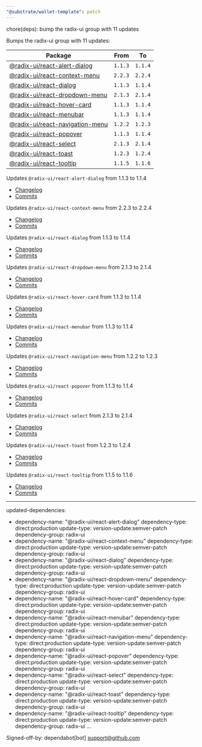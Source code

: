 ```yaml
---
"@substrate/wallet-template": patch
---
```


chore(deps): bump the radix-ui group with 11 updates

Bumps the radix-ui group with 11 updates:

| Package | From | To |
| --- | --- | --- |
| [@radix-ui/react-alert-dialog](https://github.com/radix-ui/primitives) | `1.1.3` | `1.1.4` |
| [@radix-ui/react-context-menu](https://github.com/radix-ui/primitives) | `2.2.3` | `2.2.4` |
| [@radix-ui/react-dialog](https://github.com/radix-ui/primitives) | `1.1.3` | `1.1.4` |
| [@radix-ui/react-dropdown-menu](https://github.com/radix-ui/primitives) | `2.1.3` | `2.1.4` |
| [@radix-ui/react-hover-card](https://github.com/radix-ui/primitives) | `1.1.3` | `1.1.4` |
| [@radix-ui/react-menubar](https://github.com/radix-ui/primitives) | `1.1.3` | `1.1.4` |
| [@radix-ui/react-navigation-menu](https://github.com/radix-ui/primitives) | `1.2.2` | `1.2.3` |
| [@radix-ui/react-popover](https://github.com/radix-ui/primitives) | `1.1.3` | `1.1.4` |
| [@radix-ui/react-select](https://github.com/radix-ui/primitives) | `2.1.3` | `2.1.4` |
| [@radix-ui/react-toast](https://github.com/radix-ui/primitives) | `1.2.3` | `1.2.4` |
| [@radix-ui/react-tooltip](https://github.com/radix-ui/primitives) | `1.1.5` | `1.1.6` |


Updates `@radix-ui/react-alert-dialog` from 1.1.3 to 1.1.4
- [Changelog](https://github.com/radix-ui/primitives/blob/main/release-process.md)
- [Commits](https://github.com/radix-ui/primitives/commits)

Updates `@radix-ui/react-context-menu` from 2.2.3 to 2.2.4
- [Changelog](https://github.com/radix-ui/primitives/blob/main/release-process.md)
- [Commits](https://github.com/radix-ui/primitives/commits)

Updates `@radix-ui/react-dialog` from 1.1.3 to 1.1.4
- [Changelog](https://github.com/radix-ui/primitives/blob/main/release-process.md)
- [Commits](https://github.com/radix-ui/primitives/commits)

Updates `@radix-ui/react-dropdown-menu` from 2.1.3 to 2.1.4
- [Changelog](https://github.com/radix-ui/primitives/blob/main/release-process.md)
- [Commits](https://github.com/radix-ui/primitives/commits)

Updates `@radix-ui/react-hover-card` from 1.1.3 to 1.1.4
- [Changelog](https://github.com/radix-ui/primitives/blob/main/release-process.md)
- [Commits](https://github.com/radix-ui/primitives/commits)

Updates `@radix-ui/react-menubar` from 1.1.3 to 1.1.4
- [Changelog](https://github.com/radix-ui/primitives/blob/main/release-process.md)
- [Commits](https://github.com/radix-ui/primitives/commits)

Updates `@radix-ui/react-navigation-menu` from 1.2.2 to 1.2.3
- [Changelog](https://github.com/radix-ui/primitives/blob/main/release-process.md)
- [Commits](https://github.com/radix-ui/primitives/commits)

Updates `@radix-ui/react-popover` from 1.1.3 to 1.1.4
- [Changelog](https://github.com/radix-ui/primitives/blob/main/release-process.md)
- [Commits](https://github.com/radix-ui/primitives/commits)

Updates `@radix-ui/react-select` from 2.1.3 to 2.1.4
- [Changelog](https://github.com/radix-ui/primitives/blob/main/release-process.md)
- [Commits](https://github.com/radix-ui/primitives/commits)

Updates `@radix-ui/react-toast` from 1.2.3 to 1.2.4
- [Changelog](https://github.com/radix-ui/primitives/blob/main/release-process.md)
- [Commits](https://github.com/radix-ui/primitives/commits)

Updates `@radix-ui/react-tooltip` from 1.1.5 to 1.1.6
- [Changelog](https://github.com/radix-ui/primitives/blob/main/release-process.md)
- [Commits](https://github.com/radix-ui/primitives/commits)

---
updated-dependencies:
- dependency-name: "@radix-ui/react-alert-dialog"
  dependency-type: direct:production
  update-type: version-update:semver-patch
  dependency-group: radix-ui
- dependency-name: "@radix-ui/react-context-menu"
  dependency-type: direct:production
  update-type: version-update:semver-patch
  dependency-group: radix-ui
- dependency-name: "@radix-ui/react-dialog"
  dependency-type: direct:production
  update-type: version-update:semver-patch
  dependency-group: radix-ui
- dependency-name: "@radix-ui/react-dropdown-menu"
  dependency-type: direct:production
  update-type: version-update:semver-patch
  dependency-group: radix-ui
- dependency-name: "@radix-ui/react-hover-card"
  dependency-type: direct:production
  update-type: version-update:semver-patch
  dependency-group: radix-ui
- dependency-name: "@radix-ui/react-menubar"
  dependency-type: direct:production
  update-type: version-update:semver-patch
  dependency-group: radix-ui
- dependency-name: "@radix-ui/react-navigation-menu"
  dependency-type: direct:production
  update-type: version-update:semver-patch
  dependency-group: radix-ui
- dependency-name: "@radix-ui/react-popover"
  dependency-type: direct:production
  update-type: version-update:semver-patch
  dependency-group: radix-ui
- dependency-name: "@radix-ui/react-select"
  dependency-type: direct:production
  update-type: version-update:semver-patch
  dependency-group: radix-ui
- dependency-name: "@radix-ui/react-toast"
  dependency-type: direct:production
  update-type: version-update:semver-patch
  dependency-group: radix-ui
- dependency-name: "@radix-ui/react-tooltip"
  dependency-type: direct:production
  update-type: version-update:semver-patch
  dependency-group: radix-ui
...

Signed-off-by: dependabot[bot] <support@github.com>
